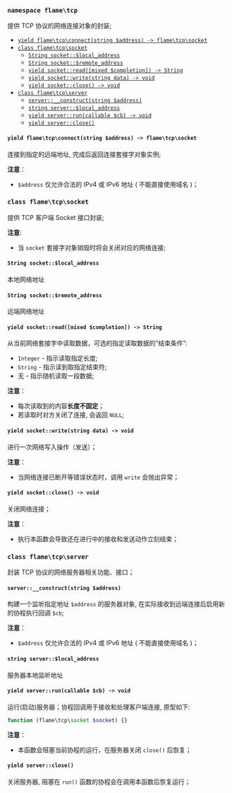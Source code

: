 ### `namespace flame\tcp`
提供 TCP 协议的网络连接对象的封装;

<!-- TOC START min:1 max:4 link:true update:false -->
- [`yield flame\tcp\connect(string $address) -> flame\tcp\socket`](#yield-flametcpconnectstring-address---flametcpsocket)
- [`class flame\tcp\socket`](#class-flametcpsocket)
  - [`String socket::$local_address`](#string-socketlocal_address)
  - [`String socket::$remote_address`](#string-socketremote_address)
  - [`yield socket::read([mixed $completion]) -> String`](#yield-socketreadmixed-completion---string)
  - [`yield socket::write(string data) -> void`](#yield-socketwritestring-data---void)
  - [`yield socket::close() -> void`](#yield-socketclose---void)
- [`class flame\tcp\server`](#class-flametcpserver)
  - [`server::__construct(string $address)`](#server__constructstring-address)
  - [`string server::$local_address`](#string-serverlocal_address)
  - [`yield server::run(callable $cb) -> void`](#yield-serverruncallable-cb---void)
  - [`yield server::close()`](#yield-serverclose)

<!-- TOC END -->



#### `yield flame\tcp\connect(string $address) -> flame\tcp\socket`
连接到指定的远端地址, 完成后返回连接套接字对象实例;

**注意**：
* `$address` 仅允许合法的 IPv4 或 IPv6 地址 ( 不能直接使用域名 )；

### `class flame\tcp\socket`
提供 TCP 客户端 Socket 接口封装;

**注意**:
* 当 `socket` 套接字对象销毁时将会关闭对应的网络连接;

#### `String socket::$local_address`
本地网络地址

#### `String socket::$remote_address`
远端网络地址

#### `yield socket::read([mixed $completion]) -> String`
从当前网络套接字中读取数据，可选的指定读取数据的“结束条件”:
* `Integer` - 指示读取指定长度;
* `String` - 指示读到取指定结束符;
* 无 - 指示随机读取一段数据;

**注意**：
* 每次读取到的内容**长度不固定**；
* 若读取时对方关闭了连接, 会返回 `NULL`;

#### `yield socket::write(string data) -> void`
进行一次网络写入操作（发送）；

**注意**：
* 当网络连接已断开等错误状态时，调用 `write` 会抛出异常；

#### `yield socket::close() -> void`
关闭网络连接；

**注意**：
* 执行本函数会导致还在进行中的接收和发送动作立刻结束；

### `class flame\tcp\server`
封装 TCP 协议的网络服务器相关功能、接口；

#### `server::__construct(string $address)`
构建一个监听指定地址 `$address` 的服务器对象, 在实际接收到远端连接后启用新的协程执行回调 `$cb`;

**注意**：
* `$address` 仅允许合法的 IPv4 或 IPv6 地址 ( 不能直接使用域名 )；

#### `string server::$local_address`
服务器本地监听地址

#### `yield server::run(callable $cb) -> void`
运行(启动)服务器；协程回调用于接收和处理客户端连接, 原型如下:

``` PHP
function (flame\tcp\socket $socket) {}
```

**注意**：
* 本函数会阻塞当前协程的运行，在服务器关闭 `close()` 后恢复；

#### `yield server::close()`
关闭服务器, 阻塞在 `run()` 函数的协程会在调用本函数后恢复运行；
